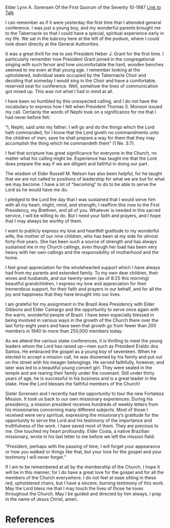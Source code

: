 Elder Lynn A. Sorensen
Of the First Quorum of the Seventy
10-1987
[Link to Talk](https://www.churchofjesuschrist.org/study/general-conference/1987/10/i-will-go-and-do?lang=eng)

I can remember as if it were yesterday the first time that I attended general conference. I was just a young boy, and my wonderful parents brought me to the Tabernacle so that I could have a special, spiritual experience early in my life. We sat in the balcony here at the left of the podium, where I could look down directly at the General Authorities.

It was a great thrill for me to see President Heber J. Grant for the first time. I particularly remember how President Grant joined in the congregational singing with such fervor and how uncomfortable the hard, wooden benches seemed to me even at that young age. I remember looking at the upholstered, individual seats occupied by the Tabernacle Choir and deciding that someday I would sing in the Choir and have a comfortable, reserved seat for conference. Well, somehow the lines of communication got mixed up. This was not what I had in mind at all.

I have been so humbled by this unexpected calling, and I do not have the vocabulary to express how I felt when President Thomas S. Monson issued my call. Certainly the words of Nephi took on a significance for me that I had never before felt:

“I, Nephi, said unto my father: I will go and do the things which the Lord hath commanded, for I know that the Lord giveth no commandments unto the children of men, save he shall prepare a way for them that they may accomplish the thing which he commandeth them” (1 Ne. 3:7).

I feel that scripture has great significance for everyone in the Church, no matter what his calling might be. Experience has taught me that the Lord does prepare the way if we are diligent and faithful in doing our part.

The wisdom of Elder Russell M. Nelson has also been helpful, for he taught that we are not called to positions of leadership for what we are but for what we may become. I have a lot of “becoming” to do to be able to serve the Lord as he would have me do.

I pledged to the Lord the day that I was sustained that I would serve him with all my heart, might, mind, and strength; I reaffirm this now to the First Presidency, my Brethren, and all of you. Whatever is needed in this sacred service, I will be willing to do. But I need your faith and prayers, and I hope that I may always be worthy of them.

I want to publicly express my love and heartfelt gratitude to my wonderful wife, the mother of our nine children, who has been at my side for almost forty-five years. She has been such a source of strength and has always sustained me in my Church callings, even though her load has been very heavy with her own callings and the responsibility of motherhood and the home.

I feel great appreciation for the wholehearted support which I have always had from my parents and extended family. To my own dear children, their wives and husbands, and our twenty-seven (as of 8:25 this morning) beautiful grandchildren, I express my love and appreciation for their tremendous support, for their faith and prayers in our behalf, and for all the joy and happiness that they have brought into our lives.

I am grateful for my assignment in the Brazil Area Presidency with Elder Gibbons and Elder Camargo and the opportunity to serve once again with the warm, wonderful people of Brazil. I have been especially blessed in being involved in various ways in the growth of the Church there over the last forty-eight years and have seen that growth go from fewer than 200 members in 1940 to more than 250,000 members today.

As we attend the various stake conferences, it is thrilling to meet the young leaders whom the Lord has raised up—men such as President Eraldo dos Santos. He embraced the gospel as a young boy of seventeen. When he elected to accept a mission call, he was disowned by his family and put out on the street with his meager belongings. He served faithfully, however, and later was led to a beautiful young convert girl. They were sealed in the temple and are rearing their family under the covenant. Still under thirty years of age, he is successful in his business and is a great leader in the stake. How the Lord blesses the faithful members of the Church!

Sister Sorensen and I recently had the opportunity to tour the new Fortaleza Mission. It took us back to our own missionary experiences. During his presidency, a mission president receives hundreds of weekly letters from his missionaries concerning many different subjects. Most of those I received were very spiritual, expressing the missionary’s gratitude for the opportunity to serve the Lord and his testimony of the importance and truthfulness of the work. I have saved most of them. They are precious to me. One touched my heart profoundly. Elder Costa, a native Brazilian missionary, wrote in his last letter to me before we left the mission field:

“President, perhaps with the passing of time, I will forget your appearance or how you walked or things like that, but your love for the gospel and your testimony I will never forget.”

If I am to be remembered at all by the membership of the Church, I hope it will be in this manner, for I do have a great love for the gospel and for all the members of the Church everywhere. I do not feel at ease sitting in these red, upholstered chairs, but I have a sincere, burning testimony of this work. May the Lord bless me that I may touch the lives of those he loves throughout the Church. May I be guided and directed by him always, I pray in the name of Jesus Christ, amen.

# References
